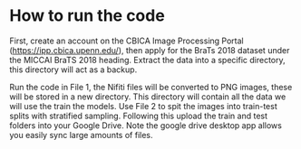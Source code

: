 # How to run the code

First, create an account on the CBICA Image Processing Portal (https://ipp.cbica.upenn.edu/), then apply for the BraTs 2018 dataset under the MICCAI BraTS 2018 heading.
Extract the data into a specific directory, this directory will act as a backup.

Run the code in File 1, the Nifiti files will be converted to PNG images, these will be stored in a new directory. This directory will contain all the data we will use the train the models.
Use File 2 to spit the images into train-test splits with stratified sampling. Following this upload the train and test folders into your Google Drive. Note the google drive desktop app allows you easily sync large amounts of files.


